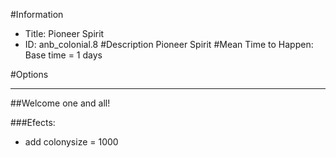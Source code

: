 #Information
 - Title: Pioneer Spirit
 - ID: anb_colonial.8
#Description
Pioneer Spirit
#Mean Time to Happen:
Base time = 1 days

#Options

___
##Welcome one and all!

###Efects:<ul><li>add colonysize = 1000</li></ul>
